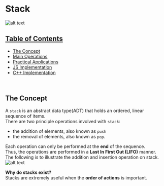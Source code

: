# Stack

![alt text](https://miro.medium.com/max/886/0*A8nFhbavWq_hyNx2)

## [Table of Contents](#table-of-contents) 
- [The Concept](#the-concept)
- [Main Operations](#main-operations)
- [Practical Applications](#practical-applications)
- [JS Implementation](#js-implementation)
- [C++ Implementation](#c++-implementation)

&nbsp;
&nbsp;
## The Concept
A `stack` is an abstract data type(ADT) that holds an ordered, linear sequence of items.   
There are two principle operations involved with `stack`:
- the addition of elements, also known as `push` 
- the removal of elements, also known as `pop`.  

Each operation can only be performed at the **end** of the sequence.  
Thus, the operations are performed in a **Last In First Out (LIFO)** manner.  
The following is to illustrate the addition and insertion operation on stack.  
![alt text](https://miro.medium.com/max/810/0*SESFJYWU5a-3XM9m.gif)  


**Why do stacks exist?**  
Stacks are extremely useful when the **order of actions** is important.   
